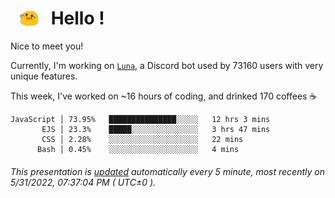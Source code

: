 <h1>   <img src="./spoink.gif" style="vertical-align:middle;" width="30px">   Hello ! </h1>

Nice to meet you!

Currently, I'm working on <a href='https://github.com/Asgarrrr/Luna'>`Luna`</a>, a Discord bot used by 73160 users with very unique features.

This week, I've worked on ~16 hours of coding, and drinked 170 coffees ☕

```
JavaScript │ 73.95%   ███████████████░░░░░   12 hrs 3 mins
       EJS │ 23.3%    █████░░░░░░░░░░░░░░░   3 hrs 47 mins
       CSS │ 2.28%    ░░░░░░░░░░░░░░░░░░░░   22 mins
      Bash │ 0.45%    ░░░░░░░░░░░░░░░░░░░░   4 mins
```

###### This presentation is [updated](https://github.com/Asgarrrr) automatically every 5 minute, most recently on 5/31/2022, 07:37:04 PM ( UTC±0 ).
